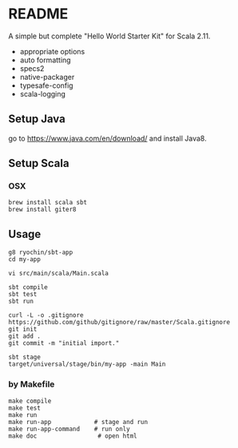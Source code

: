 README
======

A simple but complete "Hello World Starter Kit" for Scala 2.11.

* appropriate options
* auto formatting
* specs2
* native-packager
* typesafe-config
* scala-logging

Setup Java
----------

go to https://www.java.com/en/download/ and install Java8.

Setup Scala
-----------

### OSX

	brew install scala sbt
	brew install giter8

Usage
-----

	g8 ryochin/sbt-app
	cd my-app

	vi src/main/scala/Main.scala

	sbt compile
	sbt test
	sbt run

	curl -L -o .gitignore https://github.com/github/gitignore/raw/master/Scala.gitignore
	git init
	git add .
	git commit -m "initial import."

	sbt stage
	target/universal/stage/bin/my-app -main Main

### by Makefile

	make compile
	make test
	make run
	make run-app            # stage and run
	make run-app-command    # run only
	make doc                 # open html
